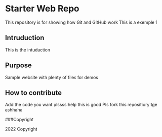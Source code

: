 # Starter Web Repo

This repository is for showing how Git and GitHub work
This is a exemple 1
## Intruduction
This is the intuduction

## Purpose

Sample website with plenty of files for demos

## How to contribute

Add the code you want plssss help
this is good
Pls fork this repositiory tge ashhaha

###Copyright

2022 Copyright